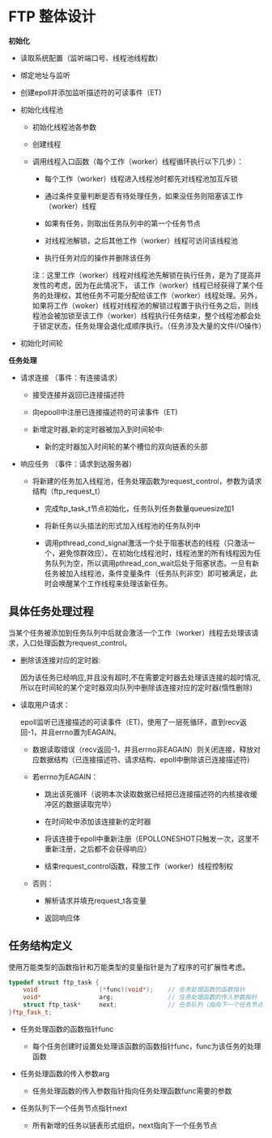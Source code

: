 # FTP 整体设计

**初始化**

- 读取系统配置（监听端口号、线程池线程数）

- 绑定地址与监听

- 创建epoll并添加监听描述符的可读事件（ET)

- 初始化线程池

    - 初始化线程池各参数

    - 创建线程

    - 调用线程入口函数（每个工作（worker）线程循环执行以下几步）：

        - 每个工作（worker）线程进入线程池时都先对线程池加互斥锁

        - 通过条件变量判断是否有待处理任务，如果没任务则阻塞该工作（worker）线程

        - 如果有任务，则取出任务队列中的第一个任务节点

        - 对线程池解锁，之后其他工作（worker）线程可访问该线程池

        - 执行任务对应的操作并删除该任务

        注：这里工作（worker）线程对线程池先解锁在执行任务，是为了提高并发性的考虑，因为在此情况下， 该工作（worker）线程已经获得了某个任务的处理权，其他任务不可能分配给该工作（worker）线程处理。另外，如果将工作（woker）线程对线程池的解锁过程置于执行任务之后，则线程池会被加锁至该工作（worker）线程执行任务结束，整个线程池都会处于锁定状态，任务处理会退化成顺序执行。（任务涉及大量的文件I/O操作）

- 初始化时间轮


**任务处理**

- 请求连接 （事件：有连接请求）

    - 接受连接并返回已连接描述符

    - 向epooll中注册已连接描述符的可读事件（ET)

    - 新增定时器,新的定时器被加入到时间轮中:

        - 新的定时器加入时间轮的某个槽位的双向链表的头部


- 响应任务 （事件：请求到达服务器）

    - 将新建的任务加入线程池，任务处理函数为request_control，参数为请求结构（ftp_request_t）

        - 完成ftp_task_t节点初始化，任务队列任务数量queuesize加1

        - 将新任务以头插法的形式加入线程池的任务队列中

        - 调用pthread_cond_signal激活一个处于阻塞状态的线程（只激活一个，避免惊群效应）。在初始化线程池时，线程池里的所有线程因为任务队列为空，所以调用pthread_con_wait后处于阻塞状态。一旦有新任务被加入线程池，条件变量条件（任务队列非空）即可被满足，此时会唤醒某个工作线程来处理该新任务。


## 具体任务处理过程
当某个任务被添加到任务队列中后就会激活一个工作（worker）线程去处理该请求，入口处理函数为request_control。

- 删除该连接对应的定时器:
   
   因为该任务已经响应,并且没有超时,不在需要定时器去处理该连接的超时情况,所以在时间轮的某个定时器双向队列中删除该连接对应的定时器(惰性删除)

- 读取用户请求：

    epoll监听已连接描述的可读事件（ET)，使用了一层死循环，直到recv返回-1，并且errno置为EAGAIN。

    - 数据读取错误（recv返回-1，并且errno非EAGAIN）则关闭连接，释放对应数据结构（已连接描述符、请求结构、epoll中删除该已连接描述符)

    - 若errno为EAGAIN：

        - 跳出该死循环（说明本次读取数据已经把已连接描述符的内核接收缓冲区的数据读取完毕）

        - 在时间轮中添加该连接新的定时器

        - 将该连接于epoll中重新注册（EPOLLONESHOT只触发一次，这里不重新注册，之后都不会获得响应）

        - 结束request_control函数，释放工作（worker）线程控制权
    
    - 否则：

        - 解析请求并填充request_t各变量

        - 返回响应体


## 任务结构定义
使用万能类型的函数指针和万能类型的变量指针是为了程序的可扩展性考虑。
```C++
typedef struct ftp_task {
    void                 (*func)(void*);    // 任务处理函数的函数指针
    void*                arg;               // 任务处理函数的传入参数指针
    struct ftp_task*     next;              // 任务队列（指向下一个任务节点）
}ftp_fask_t;
```

- 任务处理函数的函数指针func

    - 每个任务创建时设置处处理该函数的函数指针func，func为该任务的处理函数

- 任务处理函数的传入参数arg

    - 任务处理函数的传入参数指针指向任务处理函数func需要的参数

- 任务队列下一个任务节点指针next

    - 所有新增的任务以链表形式组织，next指向下一个任务节点


